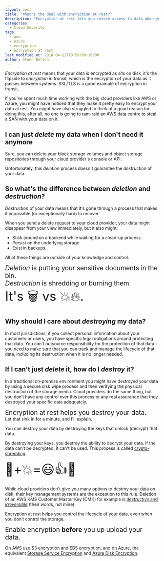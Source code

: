 ```yaml
---
layout: post
title: "What's the deal with encryption at rest?"
description: "Encryption at rest lets you revoke access to data when you don't control the full storage lifecycle."
categories:
  - Cloud Security
tags:
  - aws
  - azure
  - encryption
  - encryption at rest
last_modified_at: 2018-04-21T18:59:00+10:00
author: Glenn Bolton
---
```


_Encryption at rest_ means that your data is encrypted as sits on disk, it's the flipside to _encryption in transit_, which is the encryption of your data as it passes between systems. SSL/TLS is a good example of encryption in transit.

If you've spent much time working with the big cloud providers like AWS or Azure, you might have noticed that they make it pretty easy to encrypt your data at rest. You might have also struggled to think of a good reason for doing this, after all, no one is going to ram-raid an AWS data centre to steal a SAN with your data on it.

## I can just _delete_ my data when I don't need it anymore
Sure, you can delete your block storage volumes and object storage repositories through your cloud provider's console or API.

Unfortunately, this _deletion_ process doesn't guarantee the _destruction_ of your data.

## So what's the difference between _deletion_ and _destruction_?

_Destruction_ of your data means that it's gone through a process that makes it impossible (or exceptionally hard) to recover.

When you send a delete request to your cloud provider, your data might disappear from your view immediately, but it also might:
 - Stick around on a backend while waiting for a clean-up process
 - Persist on the underlying storage
 - Exist in backups.
 
 All of these things are outside of your knowledge and control.


<span style="font-size: 150%">_Deletion_ is putting your sensitive documents in the bin.<br>_Destruction_ is shredding or burning them.</span>  
<span style="font-size: 300%">It's 🗑️ vs 💥🔥.</span>

## Why should I care about _destroying_ my data?

In most jurisdictions, if you collect personal information about your customers or users, you have specific legal obligations around protecting that data. You can't outsource responsibility for the protection of that data - you need to make sure that you can track and manage the lifecycle of that data, including its destruction when it is no longer needed.

## If I can't just _delete_ it, how do I _destroy_ it?

In a traditional on-premise environment you might have destroyed your data by using a secure disk wipe process and then verifying the physical destruction of the storage media. Cloud providers do the same thing, but you don’t have any control over this process or any real assurance that they destroyed your specific data adequately.

<span style="font-size: 150%">Encryption at rest helps you destroy your data.</span>  
Let that sink in for a minute, and I'll explain.

You can destroy your data by destroying the keys that unlock (decrypt) that data.

By destroying your keys, you destroy the ability to decrypt your data. If the data can't be decrypted, it can't be used. This process is called [crypto-shredding](https://en.wikipedia.org/wiki/Crypto-shredding).

<span style="font-size: 300%">🔑+💥=😃👍💯</span>

While cloud providers don't give you many options to destroy your data on disk, their key management systems are the exception to this rule. Deletion of an AWS KMS Customer Master Key (CMK) for example is [_destructive_ and _irreversible_](https://docs.aws.amazon.com/kms/latest/developerguide/deleting-keys.html) (their words, not mine).

Encryption at rest helps you control the lifecycle of your data, even when you don’t control the storage.

<span style="font-size: 150%">Enable encryption **before** you up upload your data.</span>

On AWS use [S3 encryption](https://docs.aws.amazon.com/AmazonS3/latest/dev/serv-side-encryption.html) and [EBS encryption](https://docs.aws.amazon.com/AWSEC2/latest/UserGuide/EBSEncryption.html), and on Azure, the equivalent [Storage Service Encryption](https://docs.microsoft.com/en-us/azure/storage/common/storage-service-encryption)  and [Azure Disk Encryption](https://docs.microsoft.com/en-us/azure/security/azure-security-disk-encryption).

